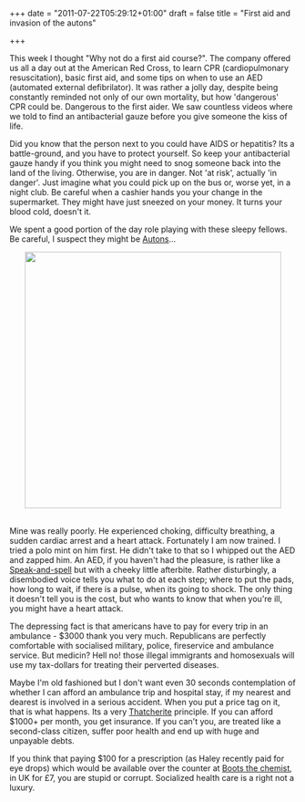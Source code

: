 +++
date = "2011-07-22T05:29:12+01:00"
draft = false
title = "First aid and invasion of the autons"

+++

<p>This week I thought "Why not do a first aid course?". The company offered us all a day out at the American Red Cross, to learn CPR (cardiopulmonary resuscitation), basic first aid, and some tips on when to use an AED (automated external defibrilator). It was rather a jolly day, despite being constantly reminded not only of our own mortality, but how 'dangerous' CPR could be. Dangerous to the first aider. We saw countless videos where we told to find an antibacterial gauze before you give someone the kiss of life.</p>

<p>Did you know that the person next to you could have AIDS or hepatitis? Its a battle-ground, and you have to protect yourself. So keep your antibacterial gauze handy if you think you might need to snog someone back into the land of the living. Otherwise, you are in danger. Not 'at risk', actually 'in danger'. Just imagine what you could pick up on the bus or, worse yet, in a night club. Be careful when a cashier hands you your change in the supermarket. They might have just sneezed on your money. It turns your blood cold, doesn't it.</p>

<p>We spent a good portion of the day role playing with these sleepy fellows. Be careful, I suspect they might be <a href="http://tardis.wikia.com/wiki/Auton">Autons</a>...<br /><p style="text-align: center;"><a href="http://darkmattersheep.net/media/2011/07/IMG_0686.jpg"><img alt="" class="aligncenter size-medium wp-image-506" src="http://darkmattersheep.net/media/2011/07/IMG_0686-300x186.jpg" title="Autons" width="450" /></a></p><br />Mine was really poorly. He experienced choking, difficulty breathing, a sudden cardiac arrest and a heart attack. Fortunately I am now trained. I tried a polo mint on him first. He didn't take to that so I whipped out the AED and zapped him. An AED, if you haven't had the pleasure, is rather like a <a href="http://en.wikipedia.org/wiki/Speak_%26_Spell_%28toy%29">Speak-and-spell</a> but with a cheeky little afterbite. Rather disturbingly, a disembodied voice tells you what to do at each step; where to put the pads, how long to wait, if there is a pulse, when its going to shock. The only thing it doesn't tell you is the cost, but who wants to know that when you're ill, you might have a heart attack.</p>

<p>The depressing fact is that americans have to pay for every trip in an  ambulance - $3000 thank you very much. Republicans are perfectly comfortable with socialised  military, police, fireservice and ambulance service. But medicin? Hell no! those illegal immigrants and homosexuals will use my tax-dollars for treating their perverted diseases.</p>

<p>Maybe I'm old  fashioned but I don't want even 30 seconds contemplation of whether I  can afford an ambulance trip and hospital stay, if my nearest and  dearest is involved in a serious accident. When you put a price tag on it, that is what happens. Its a very <a href="http://en.wikipedia.org/wiki/Thatcherism">Thatcherite</a> principle. If you can afford $1000+ per month, you get insurance. If you can't you, are treated like a second-class citizen, suffer poor health and end up with huge and unpayable debts.</p>

<p>If you think that paying $100 for a prescription (as Haley recently paid for eye drops) which would be available over the counter at <a href="http://www.boots.co.uk">Boots the chemist</a>, in UK for &#163;7, you are stupid or corrupt. Socialized health care is a right not a luxury.</p>